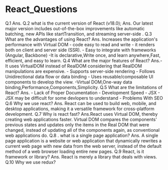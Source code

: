 # React_Questions
Q.1 
Ans.
Q.2 what is the current version of React (v18.0);
Ans.  Our latest major version includes out-of-the-box improvements like automatic batching, new APIs like startTransition, and streaming server-side .
Q.3 What are the advantages of using React?
Ans. Increases the application's performance with Virtual DOM
      - code easy to read and write
      - it renders both on client and server side (SSR).
      - Easy to integrate with frameworks (Angular, Backbone)
      -It is declarative,Write once, and learn anywhere,Fast, efficient, and easy to learn.
Q.4  What are the major features of React?
Ans.- It uses VirtualDOM instead of RealDOM considering that RealDOM manipulations are expensive.
    - Supports server-side rendering
    - Follows Unidirectional data flow or data binding
    - Uses reusable/composable UI components to develop the view.
    -Virtual DOM,One-way data binding,Performance,Components,Simplicity.
Q.5  What are the limitations of React? 
Ans. - Lack of Proper Documentation
    - Development Speed
    - JSX - JSX may be difficult for some devlopers to understand 
    - Problems With SEO
Q.6  Why we use react?
Ans. React can be used to build web, mobile, and desktop applications, making it a versatile framework for cross-platform development.
Q.7  Why is react fast?
Ans.React uses Virtual DOM, thereby creating web applications faster. Virtual DOM compares the components' previous states and updates only the items in the Real DOM that were changed, instead of updating all of the components again, as conventional web applications do.
Q.8 . what is a single page application?
Ans. A single page application is a website or web application that dynamically rewrites a current web page with new data from the web server, instead of the default method of a web browser loading entire new pages.
Q.9  React, is it framework or library?
Ans. React is merely a library that deals with views.
Q.10 Why we use redux? 
